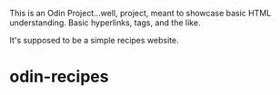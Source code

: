 This is an Odin Project...well, project, meant to showcase basic HTML understanding. Basic hyperlinks, tags, and the like. 

It's supposed to be a simple recipes website.

# odin-recipes